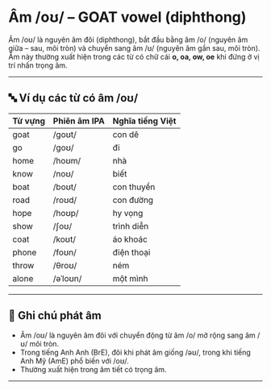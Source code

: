 # Âm /oʊ/ – GOAT vowel (diphthong)

Âm /oʊ/ là nguyên âm đôi (diphthong), bắt đầu bằng âm /o/ (nguyên âm giữa – sau, môi tròn) và chuyển sang âm /ʊ/ (nguyên âm gần sau, môi tròn). Âm này thường xuất hiện trong các từ có chữ cái **o, oa, ow, oe** khi đứng ở vị trí nhấn trọng âm.

---

## 🔤 Ví dụ các từ có âm /oʊ/

| Từ vựng    | Phiên âm IPA  | Nghĩa tiếng Việt         |
|------------|----------------|--------------------------|
| goat       | /ɡoʊt/         | con dê                   |
| go         | /ɡoʊ/          | đi                       |
| home       | /hoʊm/         | nhà                      |
| know       | /noʊ/          | biết                     |
| boat       | /boʊt/         | con thuyền               |
| road       | /roʊd/         | con đường                |
| hope       | /hoʊp/         | hy vọng                  |
| show       | /ʃoʊ/          | trình diễn               |
| coat       | /koʊt/         | áo khoác                 |
| phone      | /foʊn/         | điện thoại               |
| throw      | /θroʊ/         | ném                      |
| alone      | /əˈloʊn/       | một mình                 |

---

## 📌 Ghi chú phát âm
- Âm /oʊ/ là nguyên âm đôi với chuyển động từ âm /o/ mở rộng sang âm /ʊ/ môi tròn.
- Trong tiếng Anh Anh (BrE), đôi khi phát âm giống /əʊ/, trong khi tiếng Anh Mỹ (AmE) phổ biến với /oʊ/.
- Thường xuất hiện trong âm tiết có trọng âm.

---
 